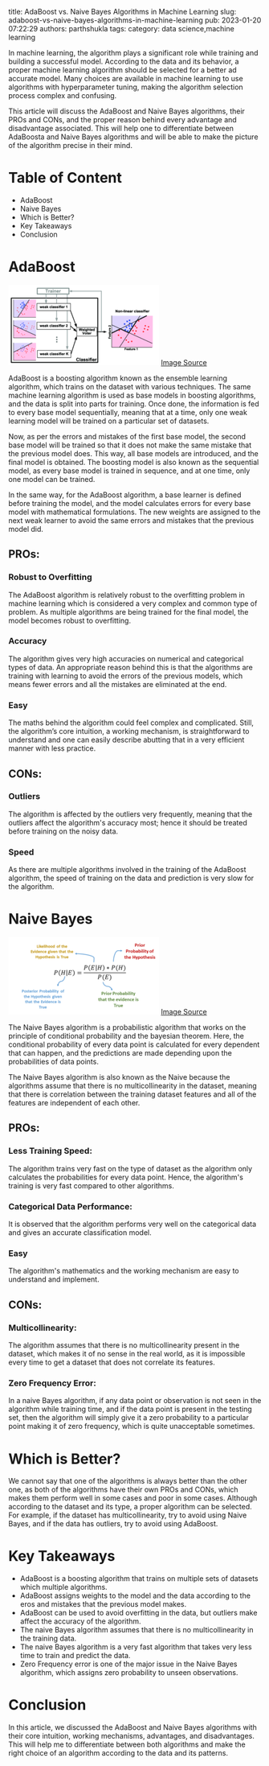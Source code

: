 title: AdaBoost vs. Naive Bayes Algorithms in Machine Learning
slug: adaboost-vs-naive-bayes-algorithms-in-machine-learning
pub: 2023-01-20 07:22:29
authors: parthshukla
tags: 
category: data science,machine learning

In machine learning, the algorithm plays a significant role while training and building a successful model. According to the data and its behavior, a proper machine learning algorithm should be selected for a better ad accurate model. Many choices are available in machine learning to use algorithms with hyperparameter tuning, making the algorithm selection process complex and confusing.

This article will discuss the AdaBoost and Naive Bayes algorithms, their PROs and CONs, and the proper reason behind every advantage and disadvantage associated. This will help one to differentiate between AdaBoosta and Naive Bayes algorithms and will be able to make the picture of the algorithm precise in their mind.

Table of Content
================


* AdaBoost
* Naive Bayes
* Which is Better?
* Key Takeaways
* Conclusion


AdaBoost
========


![](/assets/ab1-300x160.png)
[Image Source](https://www.google.com/search?q=adaboost+logo+algorithm&tbm=isch&ved=2ahUKEwi-6bfN-sD8AhWvBbcAHbjPAjkQ2-cCegQIABAA&oq=adaboost+logo+algorithm&gs_lcp=CgNpbWcQAzoECCMQJzoFCAAQgAQ6BwgAEIAEEBhQ3QZY9hZgqxhoAXAAeACAAYQDiAHmC5IBBzAuMy4xLjKYAQCgAQGqAQtnd3Mtd2l6LWltZ8ABAQ&sclient=img&ei=yGy_Y77lPK-L3LUPuJ-LyAM&bih=547&biw=1220&rlz=1C1CHBD_enIN933IN933#imgrc=aKK4PhgkvuV3XM "Image Source")

AdaBoost is a boosting algorithm known as the ensemble learning algorithm, which trains on the dataset with various techniques. The same machine learning algorithm is used as base models in boosting algorithms, and the data is split into parts for training. Once done, the information is fed to every base model sequentially, meaning that at a time, only one weak learning model will be trained on a particular set of datasets.

Now, as per the errors and mistakes of the first base model, the second base model will be trained so that it does not make the same mistake that the previous model does. This way, all base models are introduced, and the final model is obtained.
The boosting model is also known as the sequential model, as every base model is trained in sequence, and at one time, only one model can be trained.

In the same way, for the AdaBoost algorithm, a base learner is defined before training the model, and the model calculates errors for every base model with mathematical formulations. The new weights are assigned to the next weak learner to avoid the same errors and mistakes that the previous model did.

PROs:
-----


### Robust to Overfitting



The AdaBoost algorithm is relatively robust to the overfitting problem in machine learning which is considered a very complex and common type of problem. As multiple algorithms are being trained for the final model, the model becomes robust to overfitting.

### Accuracy



The algorithm gives very high accuracies on numerical and categorical types of data. An appropriate reason behind this is that the algorithms are training with learning to avoid the errors of the previous models, which means fewer errors and all the mistakes are eliminated at the end.

### Easy



The maths behind the algorithm could feel complex and complicated. Still, the algorithm’s core intuition, a working mechanism, is straightforward to understand and one can easily describe abutting that in a very efficient manner with less practice.

CONs:
-----


### Outliers



The algorithm is affected by the outliers very frequently, meaning that the outliers affect the algorithm's accuracy most; hence it should be treated before training on the noisy data.

### Speed



As there are multiple algorithms involved in the training of the AdaBoost algorithm, the speed of training on the data and prediction is very slow for the algorithm.

Naive Bayes
===========


![](/assets/nb2-300x154.png)
[Image Source](https://www.google.com/search?q=naive+bayes+logo+algorithm&tbm=isch&ved=2ahUKEwj61MmN-8D8AhWULrcAHdS1C4IQ2-cCegQIABAA&oq=naive+bayes+logo+algorithm&gs_lcp=CgNpbWcQA1AAWABgAGgAcAB4AIABAIgBAJIBAJgBAKoBC2d3cy13aXotaW1n&sclient=img&ei=T22_Y7rxHpTd3LUP1OuukAg&bih=547&biw=1220&rlz=1C1CHBD_enIN933IN933#imgrc=AOgQByTPhGKxQM "Image Source")

The Naive Bayes algorithm is a probabilistic algorithm that works on the principle of conditional probability and the bayesian theorem. Here, the conditional probability of every data point is calculated for every dependent that can happen, and the predictions are made depending upon the probabilities of data points.

The Naive Bayes algorithm is also known as the Naive because the algorithms assume that there is no multicollinearity in the dataset, meaning that there is correlation between the training dataset features and all of the features are independent of each other.

PROs:
-----


### Less Training Speed:



The algorithm trains very fast on the type of dataset as the algorithm only calculates the probabilities for every data point. Hence, the algorithm's training is very fast compared to other algorithms.

### Categorical Data Performance:



It is observed that the algorithm performs very well on the categorical data and gives an accurate classification model.

### Easy



The algorithm's mathematics and the working mechanism are easy to understand and implement.

CONs:
-----


### Multicollinearity:



The algorithm assumes that there is no multicollinearity present in the dataset, which makes it of no sense in the real world, as it is impossible every time to get a dataset that does not correlate its features.

### Zero Frequency Error:



In a naive Bayes algorithm, if any data point or observation is not seen in the algorithm while training time, and if the data point is present in the testing set, then the algorithm will simply give it a zero probability to a particular point making it of zero frequency, which is quite unacceptable sometimes.

Which is Better?
================



We cannot say that one of the algorithms is always better than the other one, as both of the algorithms have their own PROs and CONs, which makes them perform well in some cases and poor in some cases. Although according to the dataset and its type, a proper algorithm can be selected. For example, if the dataset has multicollinearity, try to avoid using Naive Bayes, and if the data has outliers, try to avoid using AdaBoost.

Key Takeaways
=============


* AdaBoost is a boosting algorithm that trains on multiple sets of datasets which multiple algorithms.
* AdaBoost assigns weights to the model and the data according to the eros and mistakes that the previous model makes.
* AdaBoost can be used to avoid overfitting in the data, but outliers make affect the accuracy of the algorithm.
* The naive Bayes algorithm assumes that there is no multicollinearity in the training data.
* The naive Bayes algorithm is a very fast algorithm that takes very less time to train and predict the data.
* Zero Frequency error is one of the major issue in the Naive Bayes algorithm, which assigns zero probability to unseen observations.


Conclusion
==========



In this article, we discussed the AdaBoost and Naive Bayes algorithms with their core intuition, working mechanisms, advantages, and disadvantages. This will help me to differentiate between both algorithms and make the right choice of an algorithm according to the data and its patterns.
